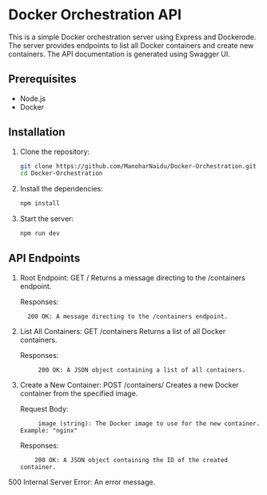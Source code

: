 # Docker Orchestration API

This is a simple Docker orchestration server using Express and Dockerode. The server provides endpoints to list all Docker containers and create new containers. The API documentation is generated using Swagger UI.

## Prerequisites

- Node.js
- Docker

## Installation

1. Clone the repository:

   ```sh
   git clone https://github.com/ManoharNaidu/Docker-Orchestration.git
   cd Docker-Orchestration
   ```

2. Install the dependencies:

   ```sh
   npm install
   ```

3. Start the server:

   ```sh
   npm run dev
   ```

## API Endpoints

1.  Root Endpoint:
    GET /
    Returns a message directing to the /containers endpoint.

    Responses:

          200 OK: A message directing to the /containers endpoint.

2.  List All Containers:
    GET /containers
    Returns a list of all Docker containers.

    Responses:

             200 OK: A JSON object containing a list of all containers.

3.  Create a New Container:
    POST /containers/
    Creates a new Docker container from the specified image.

    Request Body:

             image (string): The Docker image to use for the new container. Example: "nginx"

    Responses:

            200 OK: A JSON object containing the ID of the created container.

500 Internal Server Error: An error message.
